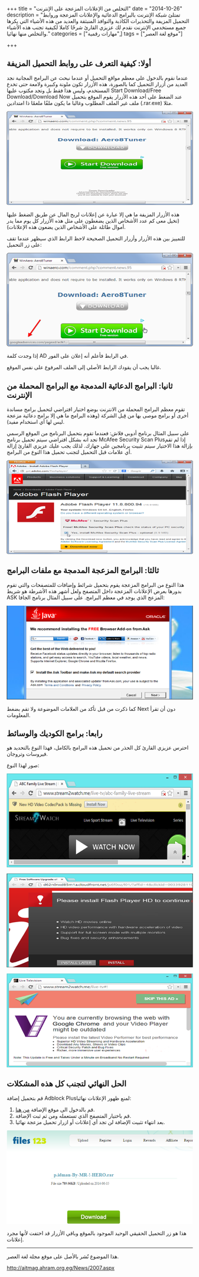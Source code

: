 +++
title = "التخلص من الإعلانات المزعجة على الإنترنت"
date = "2014-10-26"
description = "تمتلئ شبكة الإنترنت بالبرامج الدعائية والإعلانات المزعجة وروابط التحميل المزيفة والتحذيرات الكاذبة والنوافذ المنبثقة والعديد من هذه الأشياء التي يكرها جميع مستخدمي الإنترنت نقدم لك عزيزي القارئ شرحًا كاملا لكيفية تجنب هذه الأشياء والتخلص منها نهائيا."
categories = ["مهارات رقمية",]
tags = ["موقع لغة العصر"]

+++
## أولا: كيفية التعرف على روابط التحميل المزيفة

عندما نقوم بالدخول على معظم مواقع التحميل أو عندما نبحث عن البرامج المجانية نجد العديد من أزرار التحميل كما بالصورة، هذه الأزرار تكون ملونة وكبيرة ولامعة حتى تخدع المستخدم، وليس هذا فقط بل وتجد مكتوب عليها Start Download/Free Download/Download Now عند الضغط على أحد هذه الأزرار يقوم الموقع بتحميل ملف غير الملف المطلوب وغالبا ما يكون ملفًا ملغمًا ذا امتدادين (.rar.exe) مثلا.

![2](thumbnail-2014-635499179814284457-428.png)

هذه الأزرار المزيفة ما هي إلا عبارة عن إعلانات لربح المال عن طريق الضغط عليها (تخيل معى كم عدد الأشخاص الذين يضغطون على مثل هذه الأزرار كل يوم مما يدر أموال طائلة على الأشخاص الذين يضعون هذه الإعلانات).

للتمييز بين هذه الأزرار وأزرار التحميل الصحيحة لاحظ الرابط الذي سيظهر عندما تقف على زر التحميل:

![3](images/2014-635499179900378207-37.png)

إذا وجدت كلمة AD في الرابط فأعلم أنه إعلان على الفور.

غالبا يجب أن يقودك الرابط الأصلي إلى الملف المرفوع على نفس الموقع.

## ثانيا: البرامج الدعائية المدمجة مع البرامج المحملة من الإنترنت

تقوم معظم البرامج المحملة من الانترنت بوضع اختيار افتراضي لتحميل برامج مساندة أخرى أو برامج موصى بها من قِبل الشركة (وهذه البرامج ما هي إلا برامج دعائية مزعجة ليس لها أي استخدام مفيد).

على سبيل المثال برنامج أدوبى فلاش:
فعندما تقوم بتحميل البرنامج من الموقع الرسمي تجد انه بشكل افتراضي سيتم تحميل برنامج McAfee Security Scan Plusإذا لم تقم بإزالة هذا الاختيار سيتم تثبيت برنامجين على جهازك.
لذلك يجب عليك عزيزي القارئ إزالة أي علامات قبل التحميل لتجنب تحميل هذا النوع من البرامج.

![4](images/2014-635499180019128207-912.png)

## ثالثا: البرامج المزعجة المدمجة مع ملفات البرامج

هذا النوع من البرامج المزعجة يقوم بتحميل شرائط وإضافات للمتصفحات والتي تقوم بدورها بعرض الإعلانات المزعجة داخل المتصفح ولعل أشهر هذه الأشرطة هو شريط ASK المزعج الذي يوجد في معظم البرامج.
على سبيل المثال برنامج الجافا:

![5](images/2014-635499180135378207-537.png)

كما ذكرت من قبل تأكد من العلامات الموضوعة ولا تقم بضغط Next دون أن تقرأ المعلومات.

## رابعا: برامج الكوديك والوسائط

احترس عزيزي القارئ كل الحذر من تحميل هذه البرامج بالكامل، فهذا النوع بالتحديد هو فيروسات وتروجان.

صور لهذا النوع:

![6](images/2014-635499180243346957-334.png)



![7](images/2014-635499180360065707-6.png)



![8](images/2014-635499180515690707-569.png)

## الحل النهائي لتجنب كل هذه المشكلات

قم بتحميل إضافة Adblock Plusلمنع ظهور الإعلانات نهائيا:

1. قم بالدخول الى موقع الإضافة [من هنا](https://adblockplus.org/en/).
2. قم باختيار المتصفح الذي تستعمله ومن ثم ثبت الإضافة.
3. بعد انتهاء تثبيت الإضافة لن تجد أي إعلانات أو ازرار تحميل مزعجة نهائيا.

![10](images/2014-635499180638034457-803.png)


هذا هو زر التحميل الحقيقي الوحيد الموجود بالموقع وباقي الأزرار قد اختفت لأنها مجرد إعلانات.

---
هذا الموضوع نٌشر باﻷصل على موقع مجلة لغة العصر.

http://aitmag.ahram.org.eg/News/2007.aspx
